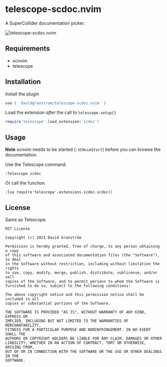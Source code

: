 # telescope-scdoc.nvim

A SuperCollider documentation picker.

![telescope-scdoc.nvim](https://user-images.githubusercontent.com/672917/147111453-3216ad9d-2595-459c-84a8-82ce24e00d91.png)

## Requirements

* scnvim
* telescope

## Installation

Install the plugin

```lua
use { 'davidgranstrom/telescope-scdoc.nvim' }
```

Load the extension *after* the call to `telescope.setup{}`

```lua
require'telescope'.load_extension('scdoc')
```

## Usage

**Note** scnvim needs to be started (`:SCNvimStart`) before you can browse the documentation.

Use the Telescope command.

```vim
:Telescope scdoc
```

Or call the function.

```vim
:lua require'telescope'.extensions.scdoc.scdoc()
```

## License

Same as Telescope.

```text
MIT License

Copyright (c) 2021 David Granström

Permission is hereby granted, free of charge, to any person obtaining a copy
of this software and associated documentation files (the "Software"), to deal
in the Software without restriction, including without limitation the rights
to use, copy, modify, merge, publish, distribute, sublicense, and/or sell
copies of the Software, and to permit persons to whom the Software is
furnished to do so, subject to the following conditions:

The above copyright notice and this permission notice shall be included in all
copies or substantial portions of the Software.

THE SOFTWARE IS PROVIDED "AS IS", WITHOUT WARRANTY OF ANY KIND, EXPRESS OR
IMPLIED, INCLUDING BUT NOT LIMITED TO THE WARRANTIES OF MERCHANTABILITY,
FITNESS FOR A PARTICULAR PURPOSE AND NONINFRINGEMENT. IN NO EVENT SHALL THE
AUTHORS OR COPYRIGHT HOLDERS BE LIABLE FOR ANY CLAIM, DAMAGES OR OTHER
LIABILITY, WHETHER IN AN ACTION OF CONTRACT, TORT OR OTHERWISE, ARISING FROM,
OUT OF OR IN CONNECTION WITH THE SOFTWARE OR THE USE OR OTHER DEALINGS IN THE
SOFTWARE.
```

